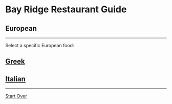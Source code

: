 # Bay Ridge Restaurant Guide
## European
---
Select a specific European food:
## [Greek](../european/greek.md)
## [Italian](../european/italian.md)
---
[Start Over](../home.md)
